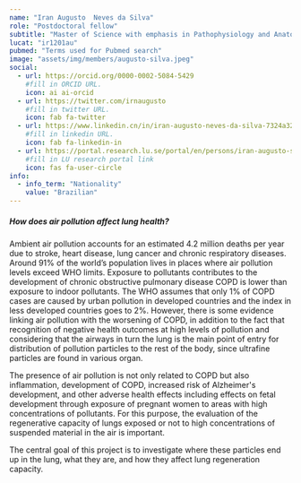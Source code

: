```yaml
---
name: "Iran Augusto  Neves da Silva"
role: "Postdoctoral fellow"
subtitle: "Master of Science with emphasis in Pathophysiology and Anatomy - FMVZ- USP-Brazil. Specialist in Molecular Biology and Parasitology - IAL-SP. Bachelor of Biological Sciences UAM-SP."
lucat: "ir1201au"
pubmed: "Terms used for Pubmed search"
image: "assets/img/members/augusto-silva.jpeg"
social:
  - url: https://orcid.org/0000-0002-5084-5429
    #fill in ORCID URL. 
    icon: ai ai-orcid
  - url: https://twitter.com/irnaugusto
    #fill in twitter URL. 
    icon: fab fa-twitter
  - url: https://www.linkedin.cn/in/iran-augusto-neves-da-silva-7324a326/
    #fill in linkedin URL. 
    icon: fab fa-linkedin-in
  - url: https://portal.research.lu.se/portal/en/persons/iran-augusto-silva(4ec5b5bc-deaa-45c9-9080-1b31cc355ebe).html
    #fill in LU research portal link
    icon: fas fa-user-circle
info:
  - info_term: "Nationality"
    value: "Brazilian"
---
```


##### How does air pollution affect lung health? 

Ambient air pollution accounts for an estimated 4.2 million deaths per year due to stroke, heart disease, lung cancer and chronic respiratory diseases. Around 91% of the world’s population lives in places where air pollution levels exceed WHO limits. Exposure to pollutants contributes to the development of chronic obstructive pulmonary disease COPD is lower than exposure to indoor pollutants. The WHO assumes that only 1% of COPD cases are caused by urban pollution in developed countries and the index in less developed countries goes to 2%. 
However, there is some evidence linking air pollution with the worsening of COPD, in addition to the fact that recognition of negative health outcomes at high levels of pollution and considering that the airways in turn the lung is the main point of entry for distribution of pollution particles to the rest of the body, since ultrafine particles are found in various organ. 

The presence of air pollution is not only related to COPD but also inflammation, development of COPD, increased risk of Alzheimer's development, and other adverse health effects including effects on fetal development through exposure of pregnant women to areas with high concentrations of pollutants. For this purpose, the evaluation of the regenerative capacity of lungs exposed or not to high concentrations of suspended material in the air is important. 

The central goal of this project is to investigate where these particles end up in the lung, what they are, and how they affect lung regeneration capacity.








 





